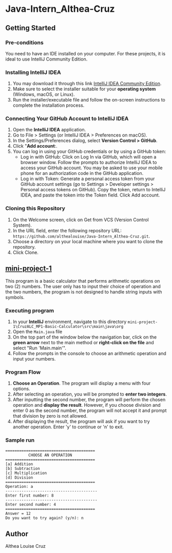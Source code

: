 # Java-Intern_Althea-Cruz

## Getting Started

### Pre-conditions
You need to have an IDE installed on your computer. For these projects, it is ideal to use IntelliJ Community Edition. 

### Installing IntelliJ IDEA
1. You may download it through this link [IntelliJ IDEA Community Edition](https://www.jetbrains.com/idea/download/?section=windows).
2. Make sure to select the installer suitable for your **operating system** (Windows, macOS, or Linux).
3. Run the installer/executable file and follow the on-screen instructions to complete the installation process.

### Connecting Your GitHub Account to IntelliJ IDEA
1. Open the **IntelliJ IDEA** application.
2. Go to File > Settings (or IntelliJ IDEA > Preferences on macOS).
3. In the Settings/Preferences dialog, select **Version Control > GitHub**.
4. Click "**Add account**:.
5. You can log in using your GitHub credentials or by using a GitHub token:
   - Log in with GitHub: Click on Log In via GitHub, which will open a browser window. Follow the prompts to authorize IntelliJ IDEA to access your GitHub account. You may be asked to use your mobile phone for an authorization code in the GitHub application.
   - Log in with Token: Generate a personal access token from your GitHub account settings (go to Settings > Developer settings > Personal access tokens on GitHub). Copy the token, return to IntelliJ IDEA, and paste the token into the Token field. Click Add account.

### Cloning this Repository
1. On the Welcome screen, click on Get from VCS (Version Control System).
2. In the URL field, enter the following repository URL: `https://github.com/althealouise/Java-Intern_Althea-Cruz.git`.
3. Choose a directory on your local machine where you want to clone the repository.
4. Click Clone.

## [mini-project-1](https://github.com/althealouise/Java-Intern_Althea-Cruz/tree/main/mini-project-1)
This program is a basic calculator that performs arithmetic operations on two (2) numbers. The user only has to input their choice of operation and the two numbers, the program is not designed to handle string inputs with symbols.

### Executing program
1. In your **IntelliJ** environment, navigate to this directory `mini-project-1\CruzALC_MP1-Basic-Calculator\src\main\java\org`
2. Open the `Main.java` file
3. On the top part of the window below the navigation bar, click on the **green arrow** next to the main method or **right-click on the file** and select "Run 'Main.main'".
4. Follow the prompts in the console to choose an arithmetic operation and input your numbers.

### Program Flow
1. **Choose an Operation**. The program will display a menu with four options.
2. After selecting an operation, you will be prompted to **enter two integers**.
3. After inputting the second number, the program will perform the chosen operation and **display the result**. However, if you choose division and enter 0 as the second number, the program will not accept it and prompt that division by zero is not allowed.
4. After displaying the result, the program will ask if you want to try another operation. Enter 'y' to continue or 'n' to exit.

### Sample run
```
=======================================
          CHOOSE AN OPERATION          
=======================================
[a] Addition
[b] Subtraction
[c] Multiplication
[d] Division
=======================================
Operation: a
----------------------------------------
Enter first number: 8
----------------------------------------
Enter second number: 4
=======================================
Answer = 12
Do you want to try again? (y/n): n
```

## Author
Althea Louise Cruz
